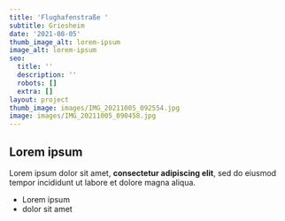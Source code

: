 ```yaml
---
title: 'Flughafenstraße '
subtitle: Griesheim
date: '2021-08-05'
thumb_image_alt: lorem-ipsum
image_alt: lorem-ipsum
seo:
  title: ''
  description: ''
  robots: []
  extra: []
layout: project
thumb_image: images/IMG_20211005_092554.jpg
image: images/IMG_20211005_090458.jpg
---
```

## Lorem ipsum

Lorem ipsum dolor sit amet, **consectetur adipiscing elit**, sed do eiusmod tempor incididunt ut labore et dolore magna aliqua.

- Lorem ipsum
- dolor sit amet